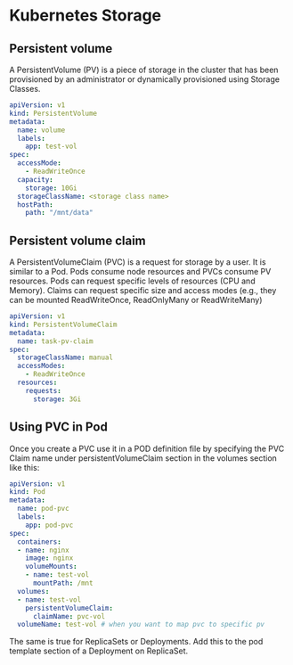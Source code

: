 # Kubernetes Storage

## Persistent volume

A PersistentVolume (PV) is a piece of storage in the cluster that has been provisioned by an administrator or dynamically provisioned using Storage Classes. 

```yaml
apiVersion: v1
kind: PersistentVolume
metadata:
  name: volume
  labels:
    app: test-vol
spec:
  accessMode:
    - ReadWriteOnce
  capacity:
    storage: 10Gi
  storageClassName: <storage class name>
  hostPath:
    path: "/mnt/data"
```

## Persistent volume claim

A PersistentVolumeClaim (PVC) is a request for storage by a user. It is similar to a Pod. Pods consume node resources and PVCs consume PV resources. Pods can request specific levels of resources (CPU and Memory). Claims can request specific size and access modes (e.g., they can be mounted ReadWriteOnce, ReadOnlyMany or ReadWriteMany)


```yaml
apiVersion: v1
kind: PersistentVolumeClaim
metadata:
  name: task-pv-claim
spec:
  storageClassName: manual
  accessModes:
    - ReadWriteOnce
  resources:
    requests:
      storage: 3Gi
```

## Using PVC in Pod

Once you create a PVC use it in a POD definition file by specifying the PVC Claim name under persistentVolumeClaim section in the volumes section like this:

```yaml
apiVersion: v1
kind: Pod
metadata:
  name: pod-pvc
  labels:
    app: pod-pvc
spec:
  containers:
  - name: nginx
    image: nginx
    volumeMounts:
    - name: test-vol
      mountPath: /mnt
  volumes:
  - name: test-vol
    persistentVolumeClaim:
      claimName: pvc-vol
  volumeName: test-vol # when you want to map pvc to specific pv
```

The same is true for ReplicaSets or Deployments. Add this to the pod template section of a Deployment on ReplicaSet.

